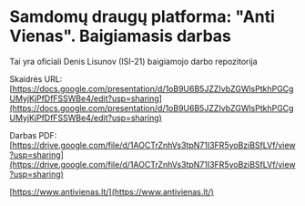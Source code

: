 # Samdomų draugų platforma: "Anti Vienas". Baigiamasis darbas

Tai yra oficiali Denis Lisunov (ISI-21) baigiamojo darbo repozitorija

Skaidrės URL: [https://docs.google.com/presentation/d/1oB9U6B5JZZIvbZGWlsPtkhPGCgUMyjKjPfDfFSSWBe4/edit?usp=sharing](https://docs.google.com/presentation/d/1oB9U6B5JZZIvbZGWlsPtkhPGCgUMyjKjPfDfFSSWBe4/edit?usp=sharing)

Darbas PDF: [https://drive.google.com/file/d/1AOCTrZnhVs3tpN71I3FR5yoBziBSfLVf/view?usp=sharing](https://drive.google.com/file/d/1AOCTrZnhVs3tpN71I3FR5yoBziBSfLVf/view?usp=sharing)


[https://www.antivienas.lt/](https://www.antivienas.lt/)